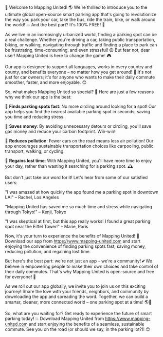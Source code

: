 🎉 Welcome to Mapping United! 🌎 We're thrilled to introduce you to the ultimate global open-source smart parking app that's going to revolutionize the way you park your car, take the bus, ride the train, bike, or walk around the world! 💥 And the best part? It's 100% FREE! 💸

As we live in an increasingly urbanized world, finding a parking spot can be a real challenge. Whether you're driving a car, taking public transportation, biking, or walking, navigating through traffic and finding a place to park can be frustrating, time-consuming, and even stressful! 😩 But fear not, dear user! Mapping United is here to change the game! 🎮

Our app is designed to support all languages, works in every country and county, and benefits everyone – no matter how you get around! 🌟 It's not just for car owners; it's for anyone who wants to make their daily commute smoother, faster, and more enjoyable. 😊

So, what makes Mapping United so special? 🤔 Here are just a few reasons why we think our app is the best:

🔹 **Finds parking spots fast**: No more circling around looking for a spot! Our app helps you find the nearest available parking spot in seconds, saving you time and reducing stress.

🔹 **Saves money**: By avoiding unnecessary detours or circling, you'll save gas money and reduce your carbon footprint. Win-win!

🔹 **Reduces pollution**: Fewer cars on the road means less air pollution! Our app encourages sustainable transportation choices like carpooling, public transport, walking, or cycling.

🔹 **Regains lost time**: With Mapping United, you'll have more time to enjoy your day, rather than wasting it searching for a parking spot. 🕰️

But don't just take our word for it! Let's hear from some of our satisfied users:

"I was amazed at how quickly the app found me a parking spot in downtown LA!" – Rachel, Los Angeles

"Mapping United has saved me so much time and stress while navigating through Tokyo!" – Kenji, Tokyo

"I was skeptical at first, but this app really works! I found a great parking spot near the Eiffel Tower!" – Marie, Paris

Now, it's your turn to experience the benefits of Mapping United! 🎉 Download our app from https://www.mapping-united.com and start enjoying the convenience of finding parking spots fast, saving money, reducing pollution, and regaining lost time.

But here's the best part: we're not just an app – we're a community! 💕 We believe in empowering people to make their own choices and take control of their daily commutes. That's why Mapping United is open-source and free for everyone! 🌟

As we roll out our app globally, we invite you to join us on this exciting journey! Share the love with your friends, neighbors, and community by downloading the app and spreading the word. Together, we can build a smarter, cleaner, more connected world – one parking spot at a time! 🌎💪

So, what are you waiting for? Get ready to experience the future of smart parking today! 💥 Download Mapping United from https://www.mapping-united.com and start enjoying the benefits of a seamless, sustainable commute. See you on the road (or should we say, in the parking lot?)! 😊